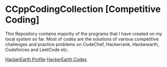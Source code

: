 # CCppCodingCollection [Competitive Coding]

This Repository contains majority of the programs that I have created on my local system so far.
Most of codes are the solutions of various competitive challenges and practice problems on CodeChef, Hackerrank, Hackerearth, Codeforces and LeetCode etc.

[HackerEarth Profile](https://www.hackerearth.com/@arorakartik4)
[HackerEarth Codes](https://github.com/KartikWatts/CCppCodingCollection/tree/master/HackerEarth)
